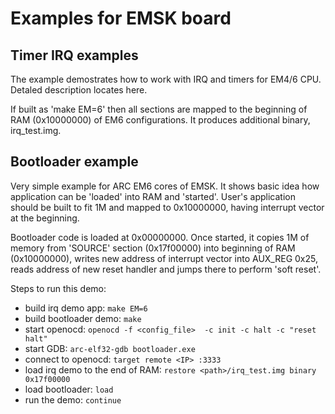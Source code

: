 Examples for EMSK board
=======================

## Timer IRQ examples

The example demostrates how to work with IRQ and timers for EM4/6 CPU.
Detaled description locates here.

If built as 'make EM=6' then all sections are mapped to the beginning of RAM (0x10000000) of EM6 configurations.
It produces additional binary, irq_test.img.

## Bootloader example

Very simple example for ARC EM6 cores of EMSK. It shows basic idea how application can be 'loaded' into RAM and 'started'.
User's application should be built to fit 1M and mapped to 0x10000000, having interrupt vector at the beginning.

Bootloader code is loaded at 0x00000000. Once started, it copies 1M of memory from 'SOURCE' section (0x17f00000) into beginning of RAM (0x10000000), 
writes new address of interrupt vector into AUX_REG 0x25, reads address of new reset handler and jumps there to perform 'soft reset'.

Steps to run this demo:
 * build irq demo app: ```make EM=6```
 * build bootloader demo: ```make```
 * start openocd: ```openocd -f <config_file>  -c init -c halt -c "reset halt"```
 * start GDB: ```arc-elf32-gdb bootloader.exe```
 * connect to openocd: ```target remote <IP> :3333```
 * load irq demo to the end of RAM: ```restore <path>/irq_test.img binary 0x17f00000```
 * load bootloader: ```load```
 * run the demo: ```continue```
